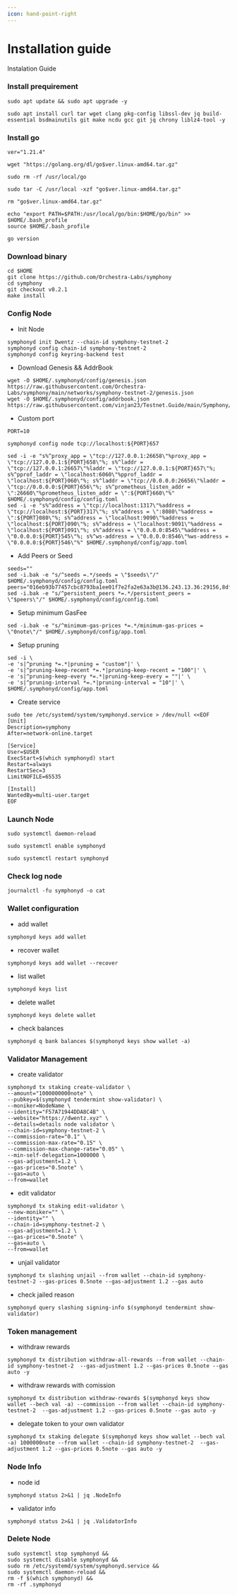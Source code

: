 ```yaml
---
icon: hand-point-right
---
```


# Installation guide

Instalation Guide

### Install prequirement

```
sudo apt update && sudo apt upgrade -y
```

```
sudo apt install curl tar wget clang pkg-config libssl-dev jq build-essential bsdmainutils git make ncdu gcc git jq chrony liblz4-tool -y
```

### Install go

```
ver="1.21.4"
```

```
wget "https://golang.org/dl/go$ver.linux-amd64.tar.gz"
```

```
sudo rm -rf /usr/local/go
```

```
sudo tar -C /usr/local -xzf "go$ver.linux-amd64.tar.gz"
```

```
rm "go$ver.linux-amd64.tar.gz"
```

```
echo "export PATH=$PATH:/usr/local/go/bin:$HOME/go/bin" >> $HOME/.bash_profile
source $HOME/.bash_profile
```

```
go version
```

### Download binary

```
cd $HOME
git clone https://github.com/Orchestra-Labs/symphony
cd symphony
git checkout v0.2.1
make install
```

### Config Node

* Init Node

```
symphonyd init Dwentz --chain-id symphony-testnet-2
symphonyd config chain-id symphony-testnet-2
symphonyd config keyring-backend test
```

* Download Genesis && AddrBook

```
wget -O $HOME/.symphonyd/config/genesis.json https://raw.githubusercontent.com/Orchestra-Labs/symphony/main/networks/symphony-testnet-2/genesis.json
wget -O $HOME/.symphonyd/config/addrbook.json https://raw.githubusercontent.com/vinjan23/Testnet.Guide/main/Symphony/addrbook.json
```

* Custom port

```
PORT=10
```

```
symphonyd config node tcp://localhost:${PORT}657
```

```
sed -i -e "s%^proxy_app = \"tcp://127.0.0.1:26658\"%proxy_app = \"tcp://127.0.0.1:${PORT}658\"%; s%^laddr = \"tcp://127.0.0.1:26657\"%laddr = \"tcp://127.0.0.1:${PORT}657\"%; s%^pprof_laddr = \"localhost:6060\"%pprof_laddr = \"localhost:${PORT}060\"%; s%^laddr = \"tcp://0.0.0.0:26656\"%laddr = \"tcp://0.0.0.0:${PORT}656\"%; s%^prometheus_listen_addr = \":26660\"%prometheus_listen_addr = \":${PORT}660\"%" $HOME/.symphonyd/config/config.toml
sed -i -e "s%^address = \"tcp://localhost:1317\"%address = \"tcp://localhost:${PORT}317\"%; s%^address = \":8080\"%address = \":${PORT}080\"%; s%^address = \"localhost:9090\"%address = \"localhost:${PORT}090\"%; s%^address = \"localhost:9091\"%address = \"localhost:${PORT}091\"%; s%^address = \"0.0.0.0:8545\"%address = \"0.0.0.0:${PORT}545\"%; s%^ws-address = \"0.0.0.0:8546\"%ws-address = \"0.0.0.0:${PORT}546\"%" $HOME/.symphonyd/config/app.toml

```

* Add Peers or Seed

```
seeds=""
sed -i.bak -e "s/^seeds =.*/seeds = \"$seeds\"/" $HOME/.symphonyd/config/config.toml
peers="016eb93b77457cbc8793ba1ee01f7e2fa2e63a3b@136.243.13.36:29156,8df964c61393d33d11f7c821aba1a72f428c0d24@34.41.129.120:26656,298743e0b4813ada523e26922d335a3fb37ec58a@37.27.195.219:26656,785f5e73e26623214269909c0be2df3f767fbe50@35.225.73.240:26656,22e9b542b7f690922e846f479878ab391e69c4c3@57.129.35.242:26656,9d4ee7dea344cc5ca83215cf7bf69ba4001a6c55@5.9.73.170:29156,77ce4b0a96b3c3d6eb2beb755f9f6f573c1b4912@178.18.251.146:22656,27c6b80a1235d41196aa56459689c28f285efd15@136.243.104.103:24856,adc09b9238bc582916abda954b081220d6f9cbc2@34.172.132.224:26656"
sed -i.bak -e "s/^persistent_peers *=.*/persistent_peers = \"$peers\"/" $HOME/.symphonyd/config/config.toml

```

* Setup minimum GasFee

```
sed -i.bak -e "s/^minimum-gas-prices *=.*/minimum-gas-prices = \"0note\"/" $HOME/.symphonyd/config/app.toml

```

* Setup pruning

```
sed -i \
-e 's|^pruning *=.*|pruning = "custom"|' \
-e 's|^pruning-keep-recent *=.*|pruning-keep-recent = "100"|' \
-e 's|^pruning-keep-every *=.*|pruning-keep-every = ""|' \
-e 's|^pruning-interval *=.*|pruning-interval = "10"|' \
$HOME/.symphonyd/config/app.toml
```

* Create service

```
sudo tee /etc/systemd/system/symphonyd.service > /dev/null <<EOF
[Unit]
Description=symphony
After=network-online.target

[Service]
User=$USER
ExecStart=$(which symphonyd) start
Restart=always
RestartSec=3
LimitNOFILE=65535

[Install]
WantedBy=multi-user.target
EOF
```

### Launch Node

```
sudo systemctl daemon-reload 
```

```
sudo systemctl enable symphonyd
```

```
sudo systemctl restart symphonyd
```

### Check log node

```
journalctl -fu symphonyd -o cat
```

### Wallet configuration

* add wallet

```
symphonyd keys add wallet
```

* recover wallet

```
symphonyd keys add wallet --recover
```

* list wallet

```
symphonyd keys list
```

* delete wallet

```
symphonyd keys delete wallet
```

* check balances

```
symphonyd q bank balances $(symphonyd keys show wallet -a)
```

### Validator Management

* create validator

```
symphonyd tx staking create-validator \
--amount="1000000000note" \
--pubkey=$(symphonyd tendermint show-validator) \
--moniker=NodeName \
--identity="F57A71944DDA8C4B" \
--website="https://dwentz.xyz" \
--details=details node validator \
--chain-id=symphony-testnet-2 \
--commission-rate="0.1" \
--commission-max-rate="0.15" \
--commission-max-change-rate="0.05" \
--min-self-delegation=1000000 \
--gas-adjustment=1.2 \
--gas-prices="0.5note" \
--gas=auto \
--from=wallet
```

* edit validator

```
symphonyd tx staking edit-validator \
--new-moniker="" \
--identity="" \
--chain-id=symphony-testnet-2 \
--gas-adjustment=1.2 \
--gas-prices="0.5note" \
--gas=auto \
--from=wallet
```

* unjail validator

```
symphonyd tx slashing unjail --from wallet --chain-id symphony-testnet-2 --gas-prices 0.5note --gas-adjustment 1.2 --gas auto
```

* check jailed reason

```
symphonyd query slashing signing-info $(symphonyd tendermint show-validator)
```

### Token management

* withdraw rewards

```
symphonyd tx distribution withdraw-all-rewards --from wallet --chain-id symphony-testnet-2  --gas-adjustment 1.2 --gas-prices 0.5note --gas auto -y
```

* withdraw rewards with comission

```
symphonyd tx distribution withdraw-rewards $(symphonyd keys show wallet --bech val -a) --commission --from wallet --chain-id symphony-testnet-2  --gas-adjustment 1.2 --gas-prices 0.5note --gas auto -y
```

* delegate token to your own validator

```
symphonyd tx staking delegate $(symphonyd keys show wallet --bech val -a) 1000000note --from wallet --chain-id symphony-testnet-2  --gas-adjustment 1.2 --gas-prices 0.5note --gas auto -y
```

### Node Info

* node id

```
symphonyd status 2>&1 | jq .NodeInfo
```

* validator info

```
symphonyd status 2>&1 | jq .ValidatorInfo
```

### Delete Node

```
sudo systemctl stop symphonyd &&
sudo systemctl disable symphonyd &&
sudo rm /etc/systemd/system/symphonyd.service &&
sudo systemctl daemon-reload &&
rm -f $(which symphonyd) &&
rm -rf .symphonyd
```
